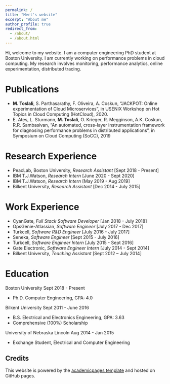 ```yaml
---
permalink: /
title: "Mert's website"
excerpt: "About me"
author_profile: true
redirect_from: 
  - /about/
  - /about.html
---
```


Hi, welcome to my website. I am a computer engineering PhD student at Boston University. I am currently working on performance problems in cloud computing. My research involves monitoring, performance analytics, online experimentation, distributed tracing. 


Publications
======
+ **M. Toslali**, S. Parthasarathy, F. Oliveira, A. Coskun, “JACKPOT: Online experimentation of Cloud
Microservices”, in USENIX Workshop on Hot Topics in Cloud Computing (HotCloud), 2020.
+ E. Ates, L. Sturmann, **M. Toslali**, O. Krieger, R. Megginson, A.K. Coskun, R.R. Sambasivan, “An
automated, cross-layer instrumentation framework for diagnosing performance problems in distributed
applications”, in Symposium on Cloud Computing (SoCC), 2019

Research Experience
======

+ PeacLab, Boston University, *Research Assistant*                [Sept 2018 - Present]
+ IBM T.J.Watson, *Research Intern*                                [June 2020 - Sept 2020]
+ IBM T.J.Watson, *Research Intern*                                [May 2019 - Aug 2019]
+ Bilkent University, *Research Assistant*                         [Dec 2014 - July 2015]


Work Experience
======

+ CyanGate, *Full Stack Software Developer* [Jan 2018 - July 2018]
+ OpsGenie-Atlassian, *Software Engineer* [July 2017 - Dec 2017]
+ Turkcell, *Software R&D Engineer* [July 2016 - July 2017]
+ Seneka, *Software Engineer* [Sept 2015 - July 2016]
+ Turkcell, *Software Engineer Intern* [July 2015 - Sept 2016]
+ Gate Electronic, *Software Engineer Intern* [July 2014 - Sept 2014]
+ Bilkent University, *Teaching Assistant* [Sept 2012 – July 2014]

Education
======
Boston University Sept 2018 - Present
+ Ph.D. Computer Engineering, GPA: 4.0

Bilkent University Sept 2011 - June 2016
+ B.S. Electrical and Electronics Engineering, GPA: 3.63
+ Comprehensive (100%) Scholarship

University of Nebraska Lincoln Aug 2014 - Jan 2015
+ Exchange Student, Electrical and Computer Engineering

Credits
------
This website is powered by the [academicpages template](https://github.com/academicpages/academicpages.github.io) and hosted on GitHub pages.
